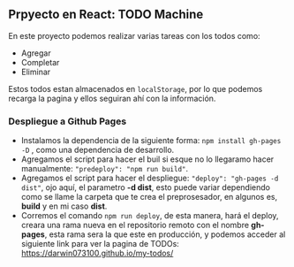 ## Prpyecto en React: TODO Machine
En este proyecto podemos realizar varias tareas con los todos como:
- Agregar
- Completar
- Eliminar

Estos todos estan almacenados en `localStorage`, por lo que podemos recarga la pagina y ellos seguiran ahí con la información.
### Despliegue a Github Pages
- Instalamos la dependencia de la siguiente forma: `npm install gh-pages -D` , como una dependencia de desarrollo.
- Agregamos el script para hacer el buil si esque no lo llegaramo hacer manualmente: `"predeploy": "npm run build"`.
- Agregamos el script para hacer el despliegue: `"deploy": "gh-pages -d dist"`, ojo aquí, el parametro **-d dist**, esto puede variar dependiendo como se llame la carpeta que te crea el preprosesador, en algunos es, **build** y en mi caso **dist**.
- Corremos el comando `npm run deploy`, de esta manera, hará el deploy, creara una rama nueva en el repositorio remoto con el nombre **gh-pages**, esta rama sera la que este en producción, y podemos acceder al siguiente link para ver la pagina de TODOs: https://darwin073100.github.io/my-todos/